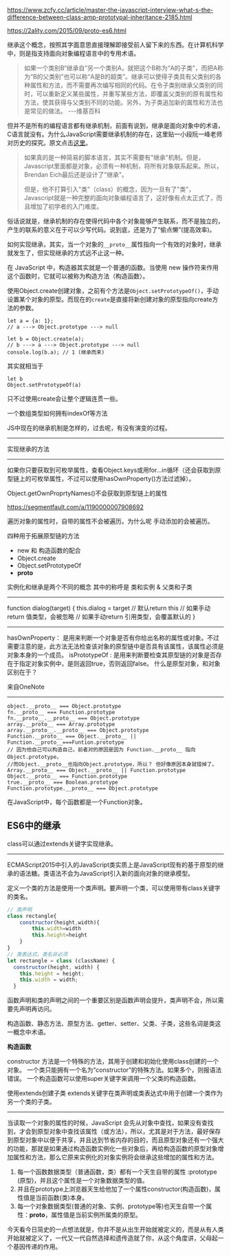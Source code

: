 https://www.zcfy.cc/article/master-the-javascript-interview-what-s-the-difference-between-class-amp-prototypal-inheritance-2185.html

https://2ality.com/2015/09/proto-es6.html

继承这个概念，按照其字面意思直接理解即接受前人留下来的东西。在计算机科学中，则是指支持面向对象编程语言中的专用术语。

> 如果一个类别B“继承自”另一个类别A，就把这个B称为“A的子类”，而把A称为“B的父类别”也可以称“A是B的超类”。继承可以使得子类具有父类别的各种属性和方法，而不需要再次编写相同的代码。在令子类别继承父类别的同时，可以重新定义某些属性，并重写某些方法，即覆盖父类别的原有属性和方法，使其获得与父类别不同的功能。另外，为子类追加新的属性和方法也是常见的做法。 ---维基百科

但并不是所有的编程语言都有继承机制，前面有说到，继承是面向对象中的术语，C语言就没有。为什么JavaScript需要继承机制的存在，这里贴一小段阮一峰老师对历史的探究。原文点击[这里](http://www.ruanyifeng.com/blog/2011/06/designing_ideas_of_inheritance_mechanism_in_javascript.html)。
> 如果真的是一种简易的脚本语言，其实不需要有"继承"机制。但是，Javascript里面都是对象，必须有一种机制，将所有对象联系起来。所以，Brendan Eich最后还是设计了"继承"。
>
> 但是，他不打算引入"类"（class）的概念，因为一旦有了"类"，Javascript就是一种完整的面向对象编程语言了，这好像有点太正式了，而且增加了初学者的入门难度。

俗话说就是，继承机制的存在使得代码中各个对象能够产生联系，而不是独立的，产生的联系的意义在于可以少写代码。说到底，还是为了“偷点懒”(提高效率)。


如何实现继承，其实，当一个对象的`__proto__`属性指向一个有效的对象时，继承就发生了，但实现继承的方式远不止这一种。

在 JavaScript 中，构造器其实就是一个普通的函数。当使用 new 操作符来作用这个函数时，它就可以被称为构造方法（构造函数）。

使用Object.create创建对象，之前有个方法是`Object.setPrototypeOf()`，手动设置某个对象的原型。而现在的`create`是直接将新创建对象的原型指向create方法的参数。
```
let a = {a: 1}; 
// a ---> Object.prototype ---> null

let b = Object.create(a);
// b ---> a ---> Object.prototype ---> null
console.log(b.a); // 1 (继承而来)
```

其实就相当于
```
let b
Object.setPrototypeOf(a)
```
只不过使用create会让整个逻辑连贯一些。

一个数组类型如何拥有indexOf等方法



JS中现在的继承机制是怎样的，过去呢，有没有演变的过程。   

---

实现继承的方法

---

如果你只要获取到可枚举属性，查看Object.keys或用for...in循环（还会获取到原型链上的可枚举属性，不过可以使用hasOwnProperty()方法过滤掉）。

Object.getOwnProprtyNames()不会获取到原型链上的属性

https://segmentfault.com/a/1190000007908692

遍历对象的属性时，自带的属性不会被遍历。为什么呢
手动添加的会被遍历。

四种用于拓展原型链的方法
- new 和 构造函数的配合
- Object.create
- Object.setPrototypeOf
- __proto__


实例化和继承是两个不同的概念
其中的称呼是  类和实例 & 父类和子类

---
function dialog(target) {
    this.dialog = target
    // 默认return this
    // 如果手动return 值类型，会被忽略
    // 如果手动return 引用类型，会覆盖默认的
}

--- 
hasOwnProperty： 是用来判断一个对象是否有你给出名称的属性或对象。不过需要注意的是，此方法无法检查该对象的原型链中是否具有该属性，该属性必须是对象本身的一个成员。
isPrototypeOf : 是用来判断要检查其原型链的对象是否存在于指定对象实例中，是则返回true，否则返回false。
什么是原型对象，和对象区别在于？

来自OneNote

---
```
object.__proto__ === Object.prototype
fn.__proto__ === Function.prototype
fn.__proto__.__proto__ === Object.prototype
array.__proto__ === Array.prototype
array.__proto__.__proto__ === Object.prototype
Function.__proto__ === Object.__proto__ || Function.__proto__===Funtion.prototype
// 因为他自己可以构造自己，前者对的原因是因为 Function.__proto__ 指向 Object.prototype，
//而Object.__proto__也指向Object.prototype，所以？ 但好像原因本身就错掉了。
Array.__proto__ === Object.__proto__ || Function.prototype
Object.__proto__ === Function.prototype
true.__proto__ === Boolean.prototype
Function.prototype.__proto__ === Object.prototype
```

在JavaScript中，每个函数都是一个Function对象。

## ES6中的继承
class可以通过extends关键字实现继承。

--- 
ECMAScript2015中引入的JavaScript类实质上是JavaScript现有的基于原型的继承的语法糖。类语法不会为JavaScript引入新的面向对象的继承模型。

定义一个类的方法是使用一个类声明。要声明一个类，可以使用带有class关键字的类名。
```javascript
// 类声明
class rectangle{
	constructor(height,width){
		this.width=width
		this.height=height
	}
}
// 类表达式，类名非必须
let rectangle = class (className) {
  constructor(height, width) {
    this.height = height;
    this.width = width;
  }
```
函数声明和类的声明之间的一个重要区别是函数声明会提升，类声明不会，所以需要先声明再访问。

构造函数、静态方法、原型方法、getter、setter、父类、子类，这些名词是类这一概念中术语。

**构造函数**

constructor 方法是一个特殊的方法，其用于创建和初始化使用class创建的一个对象。
一个类只能拥有一个名为“constructor”的特殊方法。如果多个，则报语法错误。
一个构造函数可以使用super关键字来调用一个父类的构造函数。

使用extends创建子类
extends关键字在类声明或类表达式中用于创建一个类作为另一个类的子类。

---
当读取一个对象的属性的时候，JavaScript 会先从对象中查找，如果没有查找到，才会到原型对象中查找该属性（或方法），所以，尤其是对于方法，最好保存到原型对象中以便于共享，并且达到节省内存的目的，而且原型对象还有一个强大的功能，那就是如果通过构造函数实例化一些对象后，再给构造函数的原型对象增加属性和方法，那么它原来实例化的对象实例将会继承这些增加的属性和方法。



1. 每一个函数数据类型（普通函数，类）都有一个天生自带的属性 :prototype (原型)，并且这个属性是一个对象数据类型的值。
2. 并且在prototype上浏览器天生给他加了一个属性constructor(构造函数)，属性值是当前函数(类)本身。
3. 每一个对象数据类型(普通的对象、实例、prototype等)也天生自带一个属性：__proto__，属性值是当前实例所属类的原型。

今天看今日简史的一点想法就是，你并不是从出生开始就被定义的，而是从有人类开始就被定义了，一代又一代自然选择和遗传造就了你，从这个角度讲，父母起一个基因传递的作用。